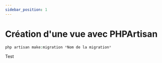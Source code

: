 ```yaml
---
sidebar_position: 1
---
```


# Création d'une vue avec PHPArtisan
````php
php artisan make:migration *Nom de la migration*
````

Test